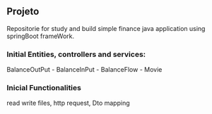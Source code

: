 ## Projeto
Repositorie for study and build simple finance java application using springBoot frameWork.

### Initial Entities, controllers and services:
BalanceOutPut - BalanceInPut - BalanceFlow - Movie

### Inicial Functionalities
read write files, http request, Dto mapping
